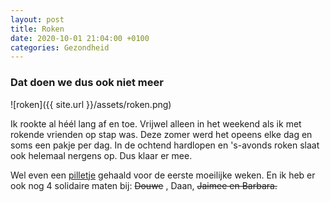 ```yaml
---
layout: post
title: Roken
date: 2020-10-01 21:04:00 +0100
categories: Gezondheid
---
```


### Dat doen we dus ook niet meer

![roken]({{ site.url }}/assets/roken.png)  

Ik rookte al héél lang af en toe. Vrijwel alleen in het weekend als ik met rokende vrienden op stap was. Deze zomer werd het opeens elke dag en soms een pakje per dag.  In de ochtend hardlopen en 's-avonds roken slaat ook helemaal nergens op. Dus klaar er mee.

Wel even een [pilletje](https://www.farmacotherapeutischkompas.nl/bladeren/preparaatteksten/v/varenicline "'Oh nee! Toch geen DRUGS?' riep de rokende zatladder") gehaald voor de eerste moeilijke weken. En ik heb er ook nog 4 solidaire maten bij: ~~Douwe~~ , Daan, ~~Jaimee en Barbara.~~

<script>
/*
Count up from any date script-
By JavaScript Kit (www.javascriptkit.com)
Over 200+ free scripts here!
*/
var montharray=new Array("Jan","Feb","Mar","Apr","May","Jun","Jul","Aug","Sep","Oct","Nov","Dec")
function countup(yr,m,d){
var today=new Date()
var todayy=today.getYear()
if (todayy < 1000)
todayy+=1900
var todaym=today.getMonth()
var todayd=today.getDate()
var todaystring=montharray[todaym]+" "+todayd+", "+todayy
var paststring=montharray[m-1]+" "+d+", "+yr
var difference=(Math.round((Date.parse(todaystring)-Date.parse(paststring))/(24*60*60*1000))*1)
difference+=" dagen"
document.write("UPDATE: Dat gaat nu "+difference+" goed !")
}
//enter the count up date using the format year/month/day
countup(2020,10,01)
</script>
